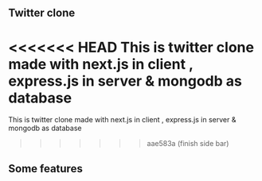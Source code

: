 ## Twitter clone
<<<<<<< HEAD
This is twitter clone made with next.js in client , express.js in server & mongodb as database 
=======

This is twitter clone made with next.js in client , express.js in server & mongodb as database
>>>>>>> aae583a (finish side bar)

## Some features

